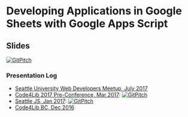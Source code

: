 # Developing Applications in Google Sheets with Google Apps Script 

## Slides
[![GitPitch](https://gitpitch.com/assets/badge.svg)](https://gitpitch.com/terrywbrady/UsingAppScript?grs=github&t=white)

### Presentation Log
- [Seattle University Web Developers Meetup, July 2017](https://www.meetup.com/Seattle-University-Web-Developers-Meetup/events/239490761/)
- [Code4Lib 2017 Pre-Conference, Mar 2017](http://2017.code4lib.org/workshops/Developing-Library-Applications-in-Google-Sheets-with-Google-Apps-Script): [![GitPitch](https://gitpitch.com/assets/badge.svg)](https://gitpitch.com/terrywbrady/UsingAppScript/Code4Lib?grs=github&t=white)
- [Seattle JS, Jan 2017](https://www.meetup.com/seattlejs/events/231089467/): [![GitPitch](https://gitpitch.com/assets/badge.svg)](https://gitpitch.com/terrywbrady/UsingAppScript/SeattleJs?grs=github&t=white)
- [Code4Lib BC, Dec 2016](https://wiki.code4lib.org/BC) 
